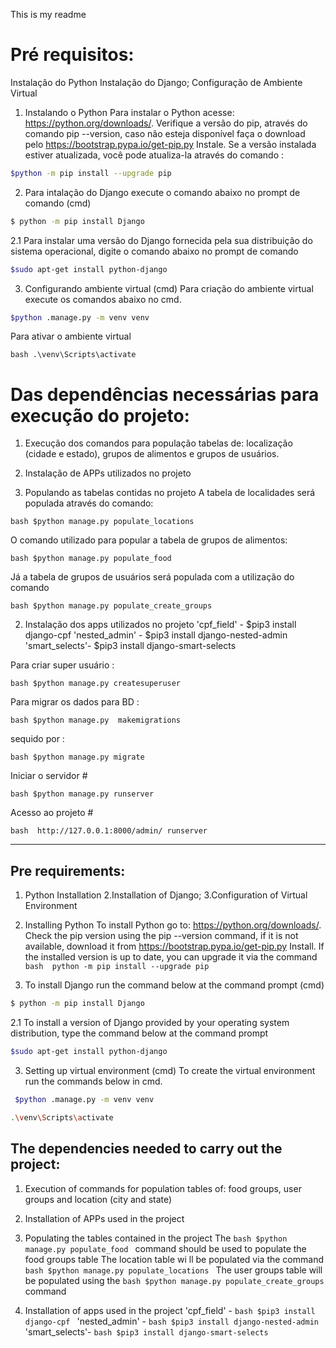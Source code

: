 This is my readme


# Pré requisitos:
Instalação do Python
Instalação do Django;
Configuração de Ambiente Virtual


1. Instalando o Python
Para instalar o Python acesse: https://python.org/downloads/. 
Verifique a versão do pip, através do comando pip --version, caso não esteja disponível faça o download pelo https://bootstrap.pypa.io/get-pip.py
Instale. Se a versão instalada estiver atualizada, você pode atualiza-la através do comando :
```bash 
$python -m pip install --upgrade pip
```

2. Para intalação do Django execute o comando abaixo no prompt de comando (cmd)
```bash
$ python -m pip install Django
```
2.1 Para  instalar uma versão do Django fornecida pela sua distribuição do sistema operacional, digite o comando abaixo no prompt de comando 
```bash 
$sudo apt-get install python-django
```

3. Configurando ambiente virtual (cmd)
Para criação  do ambiente virtual execute os comandos abaixo no cmd.
```bash
$python .manage.py -m venv venv
```
Para ativar o ambiente virtual
```
bash .\venv\Scripts\activate
```

# Das dependências necessárias para execução  do projeto:
1. Execução dos comandos para população tabelas de: localização (cidade e estado), grupos de alimentos e grupos de usuários.
2. Instalação de APPs utilizados no projeto 

1. Populando as tabelas contidas no projeto
A tabela de localidades será populada através do comando:
```
bash $python manage.py populate_locations
```
O comando  utilizado para popular a tabela de grupos de alimentos:
```
bash $python manage.py populate_food
``` 
Já a tabela de grupos de usuários será populada com a utilização do comando 
```
bash $python manage.py populate_create_groups
```

2. Instalação dos apps utilizados no projeto
    'cpf_field' - $pip3 install django-cpf 
    'nested_admin' - $pip3 install django-nested-admin 
    'smart_selects'-  $pip3 install django-smart-selects 
    
Para criar super usuário :
```
bash $python manage.py createsuperuser
```
Para migrar os dados para BD :
```
bash $python manage.py  makemigrations
```  
sequido por :
```
bash $python manage.py migrate
```
 Iniciar o servidor #
```
bash $python manage.py runserver
```
 Acesso ao projeto #
```
bash  http://127.0.0.1:8000/admin/ runserver
```

________________________________________________________________

## Pre requirements:
1. Python Installation
2.Installation of Django;
3.Configuration of Virtual Environment


1. Installing Python
To install Python go to: https://python.org/downloads/.
Check the pip version using the pip --version command, if it is not available, download it from https://bootstrap.pypa.io/get-pip.py
Install. If the installed version is up to date, you can upgrade it via the command ```bash  python -m pip install --upgrade pip ```

2. To install Django run the command below at the command prompt (cmd)
```bash
$ python -m pip install Django
```
2.1 To install a version of Django provided by your operating system distribution, type the command below at the command prompt
```bash
$sudo apt-get install python-django
```
3. Setting up virtual environment (cmd)
To create the virtual environment run the commands below in cmd.
```bash
 $python .manage.py -m venv venv 
```
```bash
.\venv\Scripts\activate
```

## The dependencies needed to carry out the project:
1. Execution of commands for population tables of: food groups, user groups and location (city and state)
2. Installation of APPs used in the project

1. Populating the tables contained in the project
The ```bash $python manage.py populate_food ``` command should be used to populate the food groups table
The location table wi ll be populated via the command ```bash $python manage.py populate_locations ```
The user groups table will be populated using the ```bash $python manage.py populate_create_groups ``` command

2. Installation of apps used in the project
    'cpf_field' - ```bash $pip3 install django-cpf ```
    'nested_admin' - ```bash $pip3 install django-nested-admin ```
    'smart_selects'- ```bash $pip3 install django-smart-selects ```
